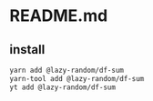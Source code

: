 # README.md

    

## install

```bash
yarn add @lazy-random/df-sum
yarn-tool add @lazy-random/df-sum
yt add @lazy-random/df-sum
```

